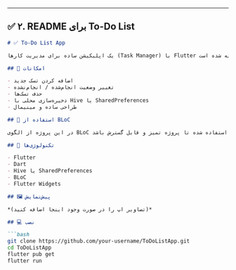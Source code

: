 
---

## ✅ ۲. README برای To-Do List

```markdown
# ✅ To-Do List App

یک اپلیکیشن ساده برای مدیریت کارها (Task Manager) با Flutter ساخته شده است.

## 🎯 امکانات

- اضافه کردن تسک جدید
- تغییر وضعیت انجام‌شده / انجام‌نشده
- حذف تسک‌ها
- ذخیره‌سازی محلی با Hive یا SharedPreferences
- طراحی ساده و مینیمال

## 🧠 استفاده از BLoC

در این پروژه از الگوی BLoC برای مدیریت وضعیت استفاده شده تا پروژه تمیز و قابل گسترش باشد.

## 🚀 تکنولوژی‌ها

- Flutter
- Dart
- Hive یا SharedPreferences
- BLoC
- Flutter Widgets

## 🖼️ پیش‌نمایش

*(تصاویر اپ را در صورت وجود اینجا اضافه کنید)*

## 💻 نصب

```bash
git clone https://github.com/your-username/ToDoListApp.git
cd ToDoListApp
flutter pub get
flutter run
